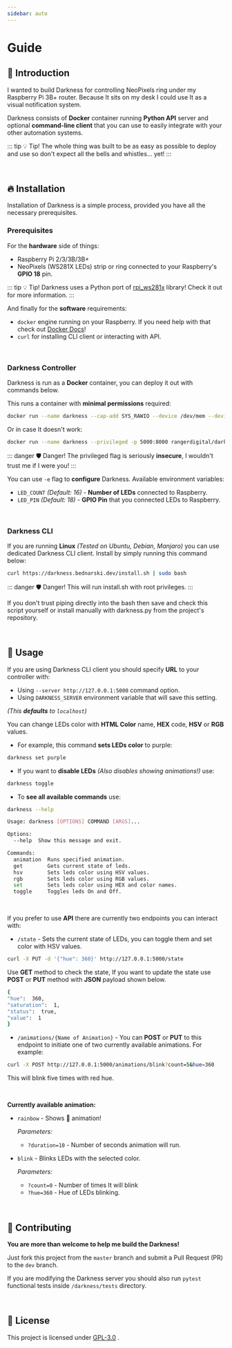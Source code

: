 ```yaml
---
sidebar: auto
---
```

# Guide

## 📑 Introduction
I wanted to build Darkness for controlling NeoPixels ring under my Raspberry Pi 3B+ router. Because It sits on my desk I could use It as a visual notification system.

Darkness consists of **Docker** container running **Python API** server and optional **command-line client** that you can use to easily integrate with your other automation systems.

::: tip 💡 Tip!
The whole thing was built to be as easy as possible to deploy and use so don't expect all the bells and whistles... yet!
:::

<br>

## 🔥 Installation
Installation of Darkness is a simple process, provided you have all the necessary prerequisites.

### Prerequisites
For the **hardware** side of things:

- Raspberry Pi 2/3/3B/3B+
- NeoPixels (WS281X LEDs) strip or ring connected to your Raspberry's **GPIO 18** pin.

::: tip 💡 Tip!
Darkness uses a Python port of [rpi_ws281x](https://github.com/jgarff/rpi_ws281x) library! Check it out for more information.
:::

And finally for the **software** requirements:
- `docker` engine running on your Raspberry. If you need help with that check out [Docker Docs](https://docs.docker.com/get-started/)!
- `curl` for installing CLI client or interacting with API.

<br>

### Darkness Controller
Darkness is run as a **Docker** container, you can deploy it out with commands below.

This runs a container with **minimal permissions** required:

```bash
docker run --name darkness --cap-add SYS_RAWIO --device /dev/mem --device /dev/vcio -p 5000:8000 rangerdigital/darkness
```

Or in case It doesn't work:

```bash
docker run --name darkness --privileged -p 5000:8000 rangerdigital/darkness
```

::: danger 🛡 Danger!
The privileged flag is seriously **insecure**, I wouldn't trust me if I were you!
:::

You can use `-e` flag to **configure** Darkness. Available environment variables:

 - `LED_COUNT` *(Default: 16)* - **Number of LEDs** connected to Raspberry.
 - `LED_PIN` *(Default: 18)* - **GPIO Pin** that you connected LEDs to Raspberry.

<br>

### Darkness CLI
If you are running **Linux** *(Tested on Ubuntu, Debian, Manjaro)* you can use dedicated Darkness CLI client. Install by simply running this command below:

```bash
curl https://darkness.bednarski.dev/install.sh | sudo bash
```

::: danger 🛡 Danger!
This will run install.sh with root privileges.
:::

If you don't trust piping directly into the bash then save and check this script yourself or install manually with darkness.py from the project's repository.

<br>

## 🎉 Usage
If you are using Darkness CLI client you should specify **URL** to your controller with:

- Using `--server http://127.0.0.1:5000` command option.
- Using `DARKNESS_SERVER` environment variable that will save this setting.

*(This **defaults** to `localhost`)*

You can change LEDs color with **HTML Color** name, **HEX** code, **HSV** or **RGB** values.

- For example, this command **sets LEDs color** to purple:

```bash
darkness set purple
```

- If you want to **disable LEDs** *(Also disables showing animations!)* use:

```bash
darkness toggle
```

- To **see all available commands** use:

```bash
darkness --help

Usage: darkness [OPTIONS] COMMAND [ARGS]...

Options:
  --help  Show this message and exit.

Commands:
  animation  Runs specified animation.
  get        Gets current state of leds.
  hsv        Sets leds color using HSV values.
  rgb        Sets leds color using RGB values.
  set        Sets leds color using HEX and color names.
  toggle     Toggles leds On and Off.
```

<br>

If you prefer to use **API** there are currently two endpoints you can interact with:

- `/state` - Sets the current state of LEDs, you can toggle them and set color with HSV values.

```bash
curl -X PUT -d '{"hue": 360}' http://127.0.0.1:5000/state
```

Use **GET** method to check the state, If you want to update the state use **POST** or **PUT** method with **JSON** payload shown below.

```bash
{
"hue":  360,
"saturation":  1,
"status":  true,
"value":  1
}
```

- `/animations/{Name of Animation}` - You can **POST** or **PUT** to this endpoint to initiate one of two currently available animations. For example:

```bash
curl -X POST http://127.0.0.1:5000/animations/blink?count=5&hue=360
```
This will blink five times with red hue.

<br>

**Currently available animation:**
- `rainbow` - Shows 🌈 animation!

  *Parameters:*
  - `?duration=10` - Number of seconds animation will run.

- `blink` - Blinks LEDs with the selected color.

  *Parameters:*
  - `?count=0` - Number of times It will blink
  - `?hue=360` - Hue of LEDs blinking.

<br>

## 🚧 Contributing

**You are more than welcome to help me build the Darkness!**

Just fork this project from the `master` branch and submit a Pull Request (PR) to the `dev` branch.

If you are modifying the Darkness server you should also run `pytest` functional tests inside `/darkness/tests` directory.

<br>

## 📃 License
This project is licensed under [GPL-3.0](https://choosealicense.com/licenses/gpl-3.0/) .
